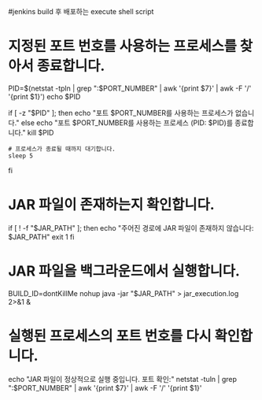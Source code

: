 #jenkins build 후 배포하는 execute shell script

# 지정된 포트 번호를 사용하는 프로세스를 찾아서 종료합니다.
PID=$(netstat -tpln | grep ":$PORT_NUMBER" | awk '{print $7}' | awk -F '/' '{print $1}')
echo $PID

if [ -z "$PID" ]; then
    echo "포트 $PORT_NUMBER를 사용하는 프로세스가 없습니다."
else
    echo "포트 $PORT_NUMBER를 사용하는 프로세스 (PID: $PID)를 종료합니다."
    kill $PID
    
    # 프로세스가 종료될 때까지 대기합니다.
    sleep 5
fi

# JAR 파일이 존재하는지 확인합니다.
if [ ! -f "$JAR_PATH" ]; then
    echo "주어진 경로에 JAR 파일이 존재하지 않습니다: $JAR_PATH"
    exit 1
fi

# JAR 파일을 백그라운드에서 실행합니다.
BUILD_ID=dontKillMe nohup java -jar "$JAR_PATH" > jar_execution.log 2>&1 &


# 실행된 프로세스의 포트 번호를 다시 확인합니다.
echo "JAR 파일이 정상적으로 실행 중입니다. 포트 확인:"
netstat -tuln | grep ":$PORT_NUMBER" | awk '{print $7}' | awk -F '/' '{print $1}'
